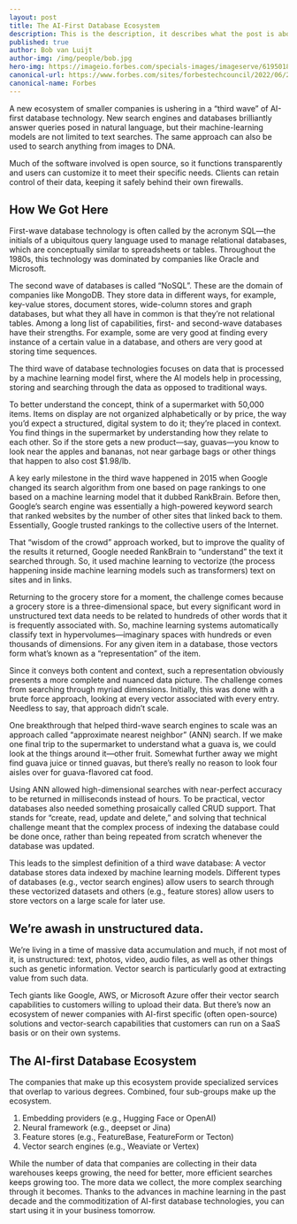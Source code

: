 ```yaml
---
layout: post
title: The AI-First Database Ecosystem
description: This is the description, it describes what the post is about
published: true
author: Bob van Luijt
author-img: /img/people/bob.jpg
hero-img: https://imageio.forbes.com/specials-images/imageserve/61950180a260c12d22db736c/Medium-wide-shot-of-male-warehouse-worker-checking-orders-at-computer-workstation-in/960x0.jpg?format=jpg&width=960
canonical-url: https://www.forbes.com/sites/forbestechcouncil/2022/06/23/the-ai-first-database-ecosystem/
canonical-name: Forbes
---
```


A new ecosystem of smaller companies is ushering in a “third wave” of AI-first database technology. New search engines and databases brilliantly answer queries posed in natural language, but their machine-learning models are not limited to text searches. The same approach can also be used to search anything from images to DNA.

Much of the software involved is open source, so it functions transparently and users can customize it to meet their specific needs. Clients can retain control of their data, keeping it safely behind their own firewalls.

## How We Got Here

First-wave database technology is often called by the acronym SQL—the initials of a ubiquitous query language used to manage relational databases, which are conceptually similar to spreadsheets or tables. Throughout the 1980s, this technology was dominated by companies like Oracle and Microsoft.

The second wave of databases is called “NoSQL”. These are the domain of companies like MongoDB. They store data in different ways, for example, key-value stores, document stores, wide-column stores and graph databases, but what they all have in common is that they’re not relational tables. Among a long list of capabilities, first- and second-wave databases have their strengths. For example, some are very good at finding every instance of a certain value in a database, and others are very good at storing time sequences.

The third wave of database technologies focuses on data that is processed by a machine learning model first, where the AI models help in processing, storing and searching through the data as opposed to traditional ways.

To better understand the concept, think of a supermarket with 50,000 items. Items on display are not organized alphabetically or by price, the way you’d expect a structured, digital system to do it; they’re placed in context. You find things in the supermarket by understanding how they relate to each other. So if the store gets a new product—say, guavas—you know to look near the apples and bananas, not near garbage bags or other things that happen to also cost $1.98/lb.

A key early milestone in the third wave happened in 2015 when Google changed its search algorithm from one based on page rankings to one based on a machine learning model that it dubbed RankBrain. Before then, Google’s search engine was essentially a high-powered keyword search that ranked websites by the number of other sites that linked back to them. Essentially, Google trusted rankings to the collective users of the Internet.

That “wisdom of the crowd” approach worked, but to improve the quality of the results it returned, Google needed RankBrain to “understand” the text it searched through. So, it used machine learning to vectorize (the process happening inside machine learning models such as transformers) text on sites and in links.

Returning to the grocery store for a moment, the challenge comes because a grocery store is a three-dimensional space, but every significant word in unstructured text data needs to be related to hundreds of other words that it is frequently associated with. So, machine learning systems automatically classify text in hypervolumes—imaginary spaces with hundreds or even thousands of dimensions. For any given item in a database, those vectors form what’s known as a “representation” of the item.

Since it conveys both content and context, such a representation obviously presents a more complete and nuanced data picture. The challenge comes from searching through myriad dimensions. Initially, this was done with a brute force approach, looking at every vector associated with every entry. Needless to say, that approach didn’t scale.

One breakthrough that helped third-wave search engines to scale was an approach called “approximate nearest neighbor” (ANN) search. If we make one final trip to the supermarket to understand what a guava is, we could look at the things around it—other fruit. Somewhat further away we might find guava juice or tinned guavas, but there’s really no reason to look four aisles over for guava-flavored cat food.

Using ANN allowed high-dimensional searches with near-perfect accuracy to be returned in milliseconds instead of hours. To be practical, vector databases also needed something prosaically called CRUD support. That stands for “create, read, update and delete,” and solving that technical challenge meant that the complex process of indexing the database could be done once, rather than being repeated from scratch whenever the database was updated.

This leads to the simplest definition of a third wave database: A vector database stores data indexed by machine learning models. Different types of databases (e.g., vector search engines) allow users to search through these vectorized datasets and others (e.g., feature stores) allow users to store vectors on a large scale for later use.

## We’re awash in unstructured data.

We’re living in a time of massive data accumulation and much, if not most of it, is unstructured: text, photos, video, audio files, as well as other things such as genetic information. Vector search is particularly good at extracting value from such data.

Tech giants like Google, AWS, or Microsoft Azure offer their vector search capabilities to customers willing to upload their data. But there’s now an ecosystem of newer companies with AI-first specific (often open-source) solutions and vector-search capabilities that customers can run on a SaaS basis or on their own systems.

## The AI-first Database Ecosystem

The companies that make up this ecosystem provide specialized services that overlap to various degrees. Combined, four sub-groups make up the ecosystem.

1. Embedding providers (e.g., Hugging Face or OpenAI)
2. Neural framework (e.g., deepset or Jina)
3. Feature stores (e.g., FeatureBase, FeatureForm or Tecton)
4. Vector search engines (e.g., Weaviate or Vertex)

While the number of data that companies are collecting in their data warehouses keeps growing, the need for better, more efficient searches keeps growing too. The more data we collect, the more complex searching through it becomes. Thanks to the advances in machine learning in the past decade and the commoditization of AI-first database technologies, you can start using it in your business tomorrow.